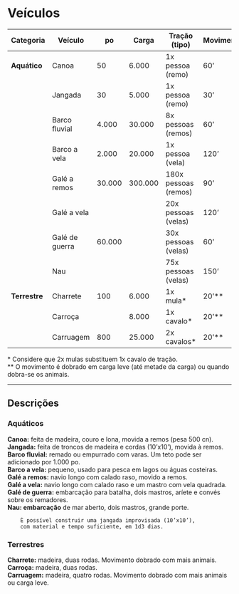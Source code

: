 # Veículos

| Categoria     | Veículo        | po     | Carga   | Tração (tipo)        | Movimento | CA     | PV  |
| ------------- | -------------- | ------ | ------- | -------------------- | --------- | ------ | --- |
| **Aquático**  | Canoa          | 50     | 6.000   | 1x pessoa (remo)     | 60’       | 9 [10] | 15  |
|               | Jangada        | 30     | 5.000   | 1x pessoa (remo)     | 30’       | 9 [10] | 5   |
|               | Barco fluvial  | 4.000  | 30.000  | 8x pessoas (remos)   | 60’       | 8 [11] | 30  |
|               | Barco a vela   | 2.000  | 20.000  | 1x pessoa (vela)     | 120’      | 8 [11] | 30  |
|               | Galé a remos   | 30.000 | 300.000 | 180x pessoas (remos) | 90’       | 7 [12] | 110 |
|               | Galé a vela    |        |         | 20x pessoas (velas)  | 120’      | 7 [12] | 110 |
|               | Galé de guerra | 60.000 |         | 30x pessoas (velas)  | 60’       | 7 [12] | 150 |
|               | Nau            |        |         | 75x pessoas (velas)  | 150’      | 8 [11] | 60  |
| **Terrestre** | Charrete       | 100    | 6.000   | 1x mula*             | 20’**     | 9 [10] | 5   |
|               | Carroça        |        | 8.000   | 1x cavalo*           | 20’**     | 9 [10] | 15  |
|               | Carruagem      | 800    | 25.000  | 2x cavalos*          | 20’**     | 8 [11] | 20  | 

\* Considere que 2x mulas substituem 1x cavalo de tração.  
\*\* O movimento é dobrado em carga leve (até metade da carga) ou quando dobra-se os animais.

---

## Descrições

### Aquáticos

**Canoa:** feita de madeira, couro e lona, movida a remos (pesa 500 cn).  
**Jangada:** feita de troncos de madeira e cordas (10’x10’), movida à remos.  
**Barco fluvial:** remado ou empurrado com varas. Um teto pode ser adicionado por 1.000 po.  
**Barco a vela:** pequeno, usado para pesca em lagos ou águas costeiras.  
**Galé a remos:** navio longo com calado raso, movido a remos.  
**Galé a vela:** navio longo com calado raso e um mastro com vela quadrada.  
**Galé de guerra:** embarcação para batalha, dois mastros, aríete e convés sobre os remadores.  
**Nau: embarcação** de mar aberto, dois mastros, grande porte.  

```
    É possível construir uma jangada improvisada (10’x10’), 
    com material e tempo suficiente, em 1d3 dias.
```  

### Terrestres

**Charrete:** madeira, duas rodas. Movimento dobrado com mais animais.  
**Carroça:** madeira, duas rodas.  
**Carruagem:** madeira, quatro rodas. Movimento dobrado com mais animais ou carga leve.
